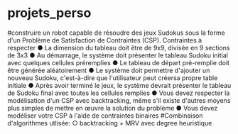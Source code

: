 # projets_perso
#construire un robot capable de résoudre des jeux Sudokus sous la forme d'un Problème de Satisfaction de Contraintes (CSP).
Contraintes à respecter
  ● La dimension du tableau doit être de 9x9, divisée en 9 sections de 3x3
  ● Au démarrage, le système doit présenter le tableau Sudoku initial avec quelques cellules préremplies
  ● Le tableau de départ pré-remplie doit être générée aléatoirement
  ● Le système doit permettre d'ajouter un nouveau Sudoku, c'est-à-dire que l'utilisateur peut créersa propre table initiale
  ● Après avoir terminé le jeux, le système devrait présenter le tableau de Sudoku final avec toutes les cellules remplies
  ● Vous devez respecter la modélisation d'un CSP avec backtracking, même s'il existe d'autres moyens plus simples de mettre en œuvre la solution du problème
  ● Vous devez modéliser votre CSP à l'aide de contraintes binaires
#Combinaison d'algorithmes utlisée:
○ backtracking + MRV avec degree heuristique
